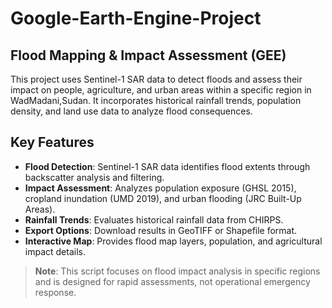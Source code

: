 # Google-Earth-Engine-Project
 
## Flood Mapping & Impact Assessment (GEE)  

This project uses Sentinel-1 SAR data to detect floods and assess their impact on people, agriculture, and urban areas within a specific region in WadMadani,Sudan. It incorporates historical rainfall trends, population density, and land use data to analyze flood consequences.

## Key Features  
- **Flood Detection**: Sentinel-1 SAR data identifies flood extents through backscatter analysis and filtering.  
- **Impact Assessment**: Analyzes population exposure (GHSL 2015), cropland inundation (UMD 2019), and urban flooding (JRC Built-Up Areas).  
- **Rainfall Trends**: Evaluates historical rainfall data from CHIRPS.  
- **Export Options**: Download results in GeoTIFF or Shapefile format.  
- **Interactive Map**: Provides flood map layers, population, and agricultural impact details.

> **Note**: This script focuses on flood impact analysis in specific regions and is designed for rapid assessments, not operational emergency response.
